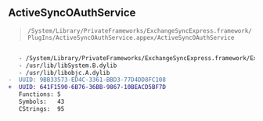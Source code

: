 ## ActiveSyncOAuthService

> `/System/Library/PrivateFrameworks/ExchangeSyncExpress.framework/PlugIns/ActiveSyncOAuthService.appex/ActiveSyncOAuthService`

```diff

   - /System/Library/PrivateFrameworks/ExchangeSyncExpress.framework/ExchangeSyncExpress
   - /usr/lib/libSystem.B.dylib
   - /usr/lib/libobjc.A.dylib
-  UUID: 9BB33573-ED4C-3361-BBD3-77D4DD8FC108
+  UUID: 641F1590-6B76-36BB-9867-10BEACD5BF7D
   Functions: 5
   Symbols:   43
   CStrings:  95

```
